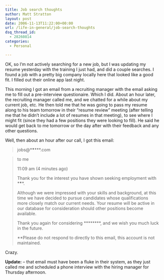 ```yaml
---
title: Job search thoughts
author: Matt Stratton
layout: post
date: 2006-11-13T11:22:00+00:00
url: /life-in-general/job-search-thoughts
dsq_thread_id:
  - 28260814
categories:
  - Personal

---
```

OK, so I&#8217;m not actively searching for a new job, but I was updating my resume yesterday with the training I just had, and did a couple searches. I found a job with a pretty big company locally here that looked like a good fit. I filled out their online app last night.

This morning I got an email from a recruiting manager with the email asking me to fill out a pre-interview questionaire. Which I did. About an hour later, the recruiting manager called me, and we chatted for a while about my current job, etc. He then told me that he was going to pass my resume along to his team tomorrow in their &#8220;resume review&#8221; meeting (after telling me that he didn&#8217;t include a lot of resumes in that meeting), to see where I might fit (since they had a few positions they were looking to fill). He said he would get back to me tomorrow or the day after with their feedback and any other questions.

Well, then about an hour after our call, I got this email:

> jobs@\***\***\***.com
  
> to me
> 
> 11:09 am (4 minutes ago)
> 
> Thank you for the interest you have shown seeking employment with \***\****.
> 
> Although we were impressed with your skills and background, at this time we have decided to pursue candidates whose qualifications more closely match our current needs. Your resume will be active in our database for consideration should other positions become available.
> 
> Thank you again for considering \***\*****, and we wish you much luck in the future.
> 
> **Please do not respond to directly to this email, this account is not maintained.

Crazy.

**Update:** &#8211; that email must have been a fluke in their system, as they just called me and scheduled a phone interview with the hiring manager for Thursday afternoon.